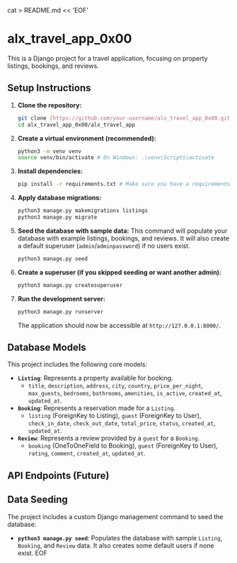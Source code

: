 cat > README.md << 'EOF'
# alx_travel_app_0x00

This is a Django project for a travel application, focusing on property listings, bookings, and reviews.

## Setup Instructions

1.  **Clone the repository:**
    ```bash
    git clone [https://github.com/your-username/alx_travel_app_0x00.git](https://github.com/your-username/alx_travel_app_0x00.git)
    cd alx_travel_app_0x00/alx_travel_app
    ```

2.  **Create a virtual environment (recommended):**
    ```bash
    python3 -m venv venv
    source venv/bin/activate # On Windows: .\venv\Scripts\activate
    ```

3.  **Install dependencies:**
    ```bash
    pip install -r requirements.txt # Make sure you have a requirements.txt, or install manually: pip install Django djangorestframework
    ```

4.  **Apply database migrations:**
    ```bash
    python3 manage.py makemigrations listings
    python3 manage.py migrate
    ```

5.  **Seed the database with sample data:**
    This command will populate your database with example listings, bookings, and reviews. It will also create a default superuser (`admin`/`adminpassword`) if no users exist.
    ```bash
    python3 manage.py seed
    ```

6.  **Create a superuser (if you skipped seeding or want another admin):**
    ```bash
    python3 manage.py createsuperuser
    ```

7.  **Run the development server:**
    ```bash
    python3 manage.py runserver
    ```
    The application should now be accessible at `http://127.0.0.1:8000/`.

## Database Models

This project includes the following core models:

* **`Listing`**: Represents a property available for booking.
    * `title`, `description`, `address`, `city`, `country`, `price_per_night`, `max_guests`, `bedrooms`, `bathrooms`, `amenities`, `is_active`, `created_at`, `updated_at`.
* **`Booking`**: Represents a reservation made for a `Listing`.
    * `listing` (ForeignKey to Listing), `guest` (ForeignKey to User), `check_in_date`, `check_out_date`, `total_price`, `status`, `created_at`, `updated_at`.
* **`Review`**: Represents a review provided by a `guest` for a `Booking`.
    * `booking` (OneToOneField to Booking), `guest` (ForeignKey to User), `rating`, `comment`, `created_at`, `updated_at`.

## API Endpoints (Future)

## Data Seeding

The project includes a custom Django management command to seed the database:

* **`python3 manage.py seed`**: Populates the database with sample `Listing`, `Booking`, and `Review` data. It also creates some default users if none exist.
EOF
